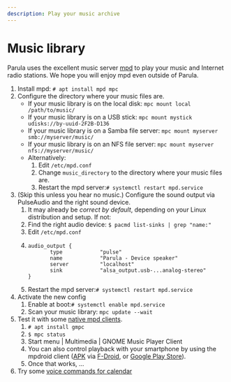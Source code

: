 ```yaml
---
description: Play your music archive
---
```


# Music library

Parula uses the excellent music server [mpd](https://www.musicpd.org) to play your music and Internet radio stations. We hope you will enjoy mpd even outside of Parula.

1. Install mpd: `# apt install mpd mpc`
2. Configure the directory where your music files are.
   * If your music library is on the local disk: `mpc mount local /path/to/music/`
   * If your music library is on a USB stick: `mpc mount mystick udisks://by-uuid-2F2B-D136`
   * If your music library is on a Samba file server: `mpc mount myserver smb://myserver/music/`
   * If your music library is on an NFS file server: `mpc mount myserver nfs://myserver/music/`
   * Alternatively:
     1. Edit `/etc/mpd.conf`
     2. Change `music_directory` to the directory where your music files are.
     3. Restart the mpd server:`# systemctl restart mpd.service`
3. \(Skip this unless you hear no music.\) Configure the sound output via PulseAudio and the right sound device.
   1. It may already be _correct by default_, depending on your Linux distribution and setup. If not:
   2. Find the right audio device: `$ pacmd list-sinks | grep "name:"`
   3. Edit `/etc/mpd.conf`
   4. ```text
      audio_output {
             type            "pulse"
             name            "Parula - Device speaker"
             server          "localhost"
             sink            "alsa_output.usb-...analog-stereo"
      }
      ```
   5. Restart the mpd server:`# systemctl restart mpd.service`
4. Activate the new config
   1. Enable at boot:`# systemctl enable mpd.service`
   2. Scan your music library: `mpc update --wait`
5. Test it with some [native mpd clients](https://www.musicpd.org/clients/).
   1. `# apt install gmpc`
   2. `$ mpc status`
   3. Start menu \| Multimedia \| GNOME Music Player Client
   4. You can also control playback with your smartphone by using the mpdroid client \([APK](https://f-droid.org/repo/com.namelessdev.mpdroid_58.apk) via [F-Droid](https://f-droid.org/en/packages/com.namelessdev.mpdroid/), or [Google Play Store](https://play.google.com/store/apps/details?id=com.namelessdev.mpdroid&hl=en)\).
   5. Once that works, ...
6. Try some [voice commands for calendar](../user/music.md)

